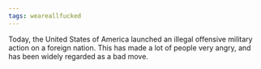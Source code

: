 ```yaml
---
tags: weareallfucked
---
```


Today, the United States of America launched an illegal offensive military action on a foreign nation. This has made a lot of people very angry, and has been widely regarded as a bad move.
